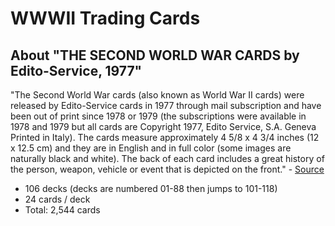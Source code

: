 # WWWII Trading Cards

## About "THE SECOND WORLD WAR CARDS by Edito-Service, 1977"

"The Second World War cards (also known as World War II cards) were released by Edito-Service cards in 1977 through mail subscription and have been out of print since 1978 or 1979 (the subscriptions were available in 1978 and 1979 but all cards are Copyright 1977, Edito Service, S.A. Geneva Printed in Italy). The cards measure approximately 4 5/8 x 4 3/4 inches (12 x 12.5 cm) and they are in English and in full color (some images are naturally black and white). The back of each card includes a great history of the person, weapon, vehicle or event that is depicted on the front." - [Source](https://forums.collectors.com/discussion/795697/1977-edito-serivce-cards-world-war-ii-cards)

- 106 decks (decks are numbered 01-88 then jumps to 101-118)
- 24 cards / deck
- Total: 2,544 cards

